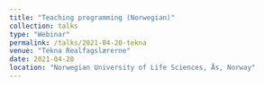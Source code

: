 ```yaml
---
title: "Teaching programming (Norwegian)"
collection: talks
type: "Webinar"
permalink: /talks/2021-04-20-tekna
venue: "Tekna Realfagslærerne"
date: 2021-04-20
location: "Norwegian University of Life Sciences, Ås, Norway"
---
```

